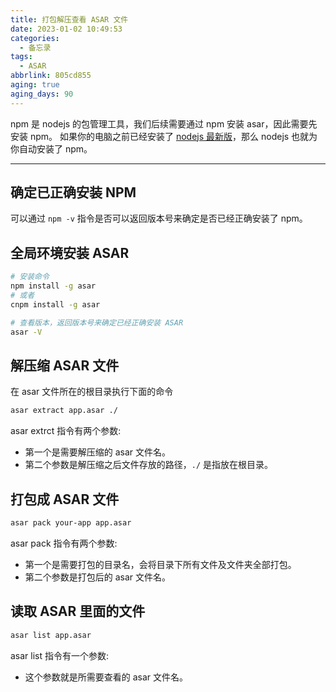 ```yaml
---
title: 打包解压查看 ASAR 文件
date: 2023-01-02 10:49:53
categories:
  - 备忘录
tags:
  - ASAR
abbrlink: 805cd855
aging: true
aging_days: 90
---
```

npm 是 nodejs 的包管理工具，我们后续需要通过 npm 安装 asar，因此需要先安装 npm。
如果你的电脑之前已经安装了 [nodejs 最新版](https://nodejs.org)，那么 nodejs 也就为你自动安装了 npm。

<!-- more -->

---

## 确定已正确安装 NPM

可以通过 `npm -v` 指令是否可以返回版本号来确定是否已经正确安装了 npm。

## 全局环境安装 ASAR

```bash
# 安装命令
npm install -g asar
# 或者
cnpm install -g asar

# 查看版本，返回版本号来确定已经正确安装 ASAR
asar -V
```

## 解压缩 ASAR 文件

在 asar 文件所在的根目录执行下面的命令

```bash
asar extract app.asar ./
```

asar extrct 指令有两个参数:

- 第一个是需要解压缩的 asar 文件名。
- 第二个参数是解压缩之后文件存放的路径，`./` 是指放在根目录。

## 打包成 ASAR 文件

```bash
asar pack your-app app.asar
```

asar pack 指令有两个参数:

- 第一个是需要打包的目录名，会将目录下所有文件及文件夹全部打包。
- 第二个参数是打包后的 asar 文件名。

## 读取 ASAR 里面的文件

```bash
asar list app.asar
```

asar list 指令有一个参数:

- 这个参数就是所需要查看的 asar 文件名。

